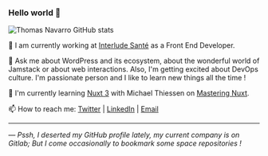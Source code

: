 ### Hello world 👋
![Thomas Navarro GitHub stats](https://github-readme-stats.vercel.app/api?username=thomasnavarro&count_private=true&theme=dracula&show_icons=true)
 
 🔭 I am currently working at [Interlude Santé](https://interludesante.com/accueil) as a Front End Developer.
 
 💬 Ask me about WordPress and its ecosystem, about the wonderful world of Jamstack or about web interactions. Also, I'm getting excited about DevOps culture. I'm passionate person and I like to learn new things all the time !
 
 🌱 I'm currently learning [Nuxt 3](https://nuxt.com/) with Michael Thiessen on [Mastering Nuxt](https://masteringnuxt.com/).
 
 📫 How to reach me: [Twitter](https://twitter.com/wisemnky) | [LinkedIn](https://fr.linkedin.com/in/wisemnky) | [Email](mailto:ineedacoffee@thomasnavarro.fr)
 
 
---
*&mdash; Pssh, I deserted my GitHub profile lately, my current company is on Gitlab; But I come occasionally to bookmark some space repositories !*
 
<!--
**thomasnavarro/thomasnavarro** is a ✨ _special_ ✨ repository because its `README.md` (this file) appears on your GitHub profile.

Here are some ideas to get you started:

- 🔭 I’m currently working on ...
- 🌱 I’m currently learning ...
- 👯 I’m looking to collaborate on ...
- 🤔 I’m looking for help with ...
- 💬 Ask me about ...
- 📫 How to reach me: ...
- 😄 Pronouns: ...
- ⚡ Fun fact: ...
-->

